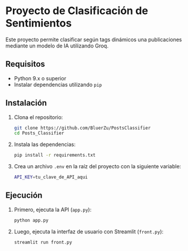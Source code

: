 
# Proyecto de Clasificación de Sentimientos

Este proyecto permite clasificar según tags dinámicos una publicaciones mediante un modelo de IA utilizando Groq.

## Requisitos
- Python 9.x o superior
- Instalar dependencias utilizando `pip`

## Instalación

1. Clona el repositorio:
   ```bash
   git clone https://github.com/BluerZu/PostsClassifier
   cd Posts_Classifier
   ```

2. Instala las dependencias:
   ```bash
   pip install -r requirements.txt
   ```

3. Crea un archivo `.env` en la raíz del proyecto con la siguiente variable:
   ```bash
   API_KEY=tu_clave_de_API_aqui
   ```

## Ejecución

1. Primero, ejecuta la API (`app.py`):
   ```bash
   python app.py
   ```

2. Luego, ejecuta la interfaz de usuario con Streamlit (`front.py`):
   ```bash
   streamlit run front.py
   ```
